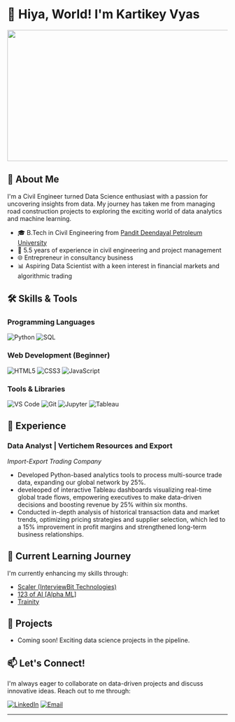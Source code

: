 # 👋 Hiya, World! I'm Kartikey Vyas

<div align="center">
  <img src="https://media.giphy.com/media/dWesBcTLavkZuG35MI/giphy.gif" width="600" height="300"/>
</div>

## 🚀 About Me

I'm a Civil Engineer turned Data Science enthusiast with a passion for uncovering insights from data. My journey has taken me from managing road construction projects to exploring the exciting world of data analytics and machine learning.

- 🎓 B.Tech in Civil Engineering from [Pandit Deendayal Petroleum University](https://www.pdpu.ac.in/)
- 💼 5.5 years of experience in civil engineering and project management
- 🌐 Entrepreneur in consultancy business
- 📊 Aspiring Data Scientist with a keen interest in financial markets and algorithmic trading

## 🛠️ Skills & Tools

### Programming Languages
![Python](https://img.shields.io/badge/-Python-3776AB?style=flat-square&logo=python&logoColor=white)
![SQL](https://img.shields.io/badge/-SQL-4479A1?style=flat-square&logo=mysql&logoColor=white)

### Web Development (Beginner)
![HTML5](https://img.shields.io/badge/-HTML5-E34F26?style=flat-square&logo=html5&logoColor=white)
![CSS3](https://img.shields.io/badge/-CSS3-1572B6?style=flat-square&logo=css3&logoColor=white)
![JavaScript](https://img.shields.io/badge/-JavaScript-F7DF1E?style=flat-square&logo=javascript&logoColor=black)

### Tools & Libraries
![VS Code](https://img.shields.io/badge/-VS%20Code-007ACC?style=flat-square&logo=visual-studio-code&logoColor=white)
![Git](https://img.shields.io/badge/-Git-F05032?style=flat-square&logo=git&logoColor=white)
![Jupyter](https://img.shields.io/badge/-Jupyter-F37626?style=flat-square&logo=jupyter&logoColor=white)
![Tableau](https://img.shields.io/badge/-Tableau-E97627?style=flat-square&logo=tableau&logoColor=white)

## 💼 Experience

### Data Analyst | Vertichem Resources and Export
*Import-Export Trading Company*

- Developed Python-based analytics tools to process multi-source trade data, expanding our global network by 25%.
- develeoped of interactive Tableau dashboards visualizing real-time global trade flows, empowering executives to make data-driven decisions and boosting revenue by 25% within six months.
- Conducted in-depth analysis of historical transaction data and market trends, optimizing pricing strategies and supplier selection, which led to a 15% improvement in profit margins and strengthened long-term business relationships.

## 🌱 Current Learning Journey

I'm currently enhancing my skills through:

- [Scaler (InterviewBit Technologies)](https://www.scaler.com/data-science-course/)
- [123 of AI [Alpha ML]](https://www.123ofai.com/)
- [Trainity](https://trainity.in/)

## 🚀 Projects

- Coming soon! Exciting data science projects in the pipeline.

## 📫 Let's Connect!

I'm always eager to collaborate on data-driven projects and discuss innovative ideas. Reach out to me through:

[![LinkedIn](https://img.shields.io/badge/-LinkedIn-0077B5?style=flat-square&logo=linkedin&logoColor=white)](https://www.linkedin.com/in/kartikey-vyas-2a29b9273)
[![Email](https://img.shields.io/badge/-Email-D14836?style=flat-square&logo=gmail&logoColor=white)](mailto:kvsvyas@gmail.com)

---

<div align="center">
  <img src="https://komarev.com/ghpvc/?username=your-github-username&style=flat-square&color=blue" alt=""/>
</div>

<!--
**Richkart700/Richkart700** is a ✨ _special_ ✨ repository because its `README.md` (this file) appears on your GitHub profile.
-->
